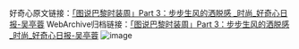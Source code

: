 好奇心原文链接：[「图说巴黎时装周」Part 3：步步生风的洒脱感 _时尚_好奇心日报-吴亭蓉](https://www.qdaily.com/articles/2615.html)
WebArchive归档链接：[「图说巴黎时装周」Part 3：步步生风的洒脱感 _时尚_好奇心日报-吴亭蓉](http://web.archive.org/web/20190623151252/https://www.qdaily.com/articles/2615.html)
![image](http://ww3.sinaimg.cn/large/007d5XDply1g3v6d42416j30u0akhkjl)